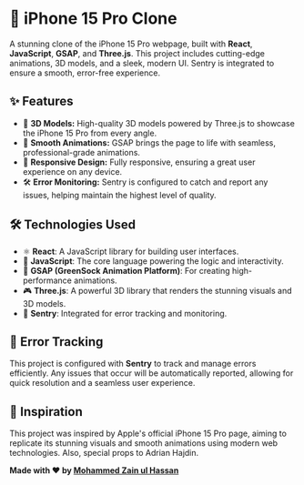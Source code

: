 # 📱 iPhone 15 Pro Clone

A stunning clone of the iPhone 15 Pro webpage, built with **React**, **JavaScript**, **GSAP**, and **Three.js**. This project includes cutting-edge animations, 3D models, and a sleek, modern UI. Sentry is integrated to ensure a smooth, error-free experience.

## ✨ Features

- 🎨 **3D Models:** High-quality 3D models powered by Three.js to showcase the iPhone 15 Pro from every angle.
- 🚀 **Smooth Animations:** GSAP brings the page to life with seamless, professional-grade animations.
- 📱 **Responsive Design:** Fully responsive, ensuring a great user experience on any device.
- 🛠️ **Error Monitoring:** Sentry is configured to catch and report any issues, helping maintain the highest level of quality.

## 🛠️ Technologies Used

- ⚛️ **React**: A JavaScript library for building user interfaces.
- 📜 **JavaScript**: The core language powering the logic and interactivity.
- 💚 **GSAP (GreenSock Animation Platform)**: For creating high-performance animations.
- 🎮 **Three.js**: A powerful 3D library that renders the stunning visuals and 3D models.
- 🐞 **Sentry**: Integrated for error tracking and monitoring.

## 🐛 Error Tracking

This project is configured with **Sentry** to track and manage errors efficiently. Any issues that occur will be automatically reported, allowing for quick resolution and a seamless user experience.

## 🌟 Inspiration

This project was inspired by Apple's official iPhone 15 Pro page, aiming to replicate its stunning visuals and smooth animations using modern web technologies.
Also, special props to Adrian Hajdin.

**Made with ❤️ by [Mohammed Zain ul Hassan](https://github.com/Mohammed-Zain-ul-Hassan)**

